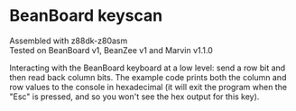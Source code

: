 # BeanBoard keyscan
Assembled with z88dk-z80asm  
Tested on BeanBoard v1, BeanZee v1 and Marvin v1.1.0

Interacting with the BeanBoard keyboard at a low level: send a row bit and then read back column bits. The example code prints both the column and row values to the console in hexadecimal (it will exit the program when the "Esc" is pressed, and so you won't see the hex output for this key).

